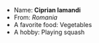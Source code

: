 - Name: **Ciprian Iamandi**
- From: *Romania*
- A favorite food: Vegetables
- A hobby: Playing squash
